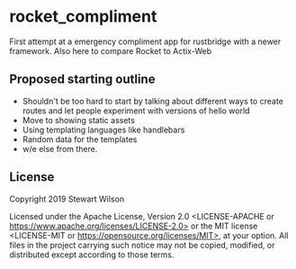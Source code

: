 # rocket_compliment
First attempt at a emergency compliment app for rustbridge with a newer framework. Also here to compare Rocket to Actix-Web

## Proposed starting outline

- Shouldn't be too hard to start by talking about different ways to create routes and let people experiment with versions of hello world
- Move to showing static assets
- Using templating languages like handlebars
- Random data for the templates
- w/e else from there.

## License

Copyright 2019 Stewart Wilson

Licensed under the Apache License, Version 2.0 <LICENSE-APACHE or https://www.apache.org/licenses/LICENSE-2.0> or the MIT license <LICENSE-MIT or https://opensource.org/licenses/MIT>, at your option. All files in the project carrying such notice may not be copied, modified, or distributed except according to those terms.

